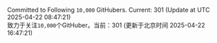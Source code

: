 Committed to Following `10,000` GitHubers. Current: <!-- FOLLOWING_COUNT -->301<!-- FOLLOWING_COUNT --> (Update at UTC <!-- LAST_UPDATED -->2025-04-22 08:47:21<!-- LAST_UPDATED -->)<br>
致力于关注`10,000`个GitHuber。当前：<!-- FOLLOWING_COUNT -->301<!-- FOLLOWING_COUNT --> (更新于北京时间 <!-- LAST_UPDATED_CST -->2025-04-22 16:47:21<!-- LAST_UPDATED_CST -->)
